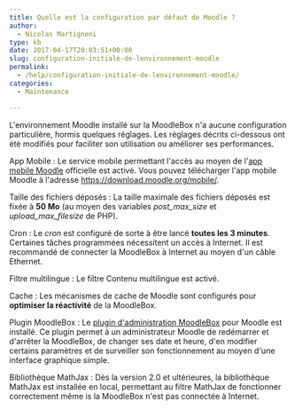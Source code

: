 ```yaml
---
title: Quelle est la configuration par défaut de Moodle ?
author:
  - Nicolas Martignoni
type: kb
date: 2017-04-17T20:03:51+00:00
slug: configuration-initiale-de-lenvironnement-moodle
permalink:
  - /help/configuration-initiale-de-lenvironnement-moodle/
categories:
  - Maintenance

---
```

L'environnement Moodle installé sur la MoodleBox n'a aucune configuration particulière, hormis quelques réglages. Les réglages décrits ci-dessous ont été modifiés pour faciliter son utilisation ou améliorer ses performances.

App Mobile
:   Le service mobile permettant l'accès au moyen de l'<a href="https://download.moodle.org/mobile/" target="_blank" rel="noopener">app mobile Moodle</a> officielle est activé. Vous pouvez télécharger l'app mobile Moodle à l'adresse <a href="https://download.moodle.org/mobile/" target="_blank" rel="noopener">https://download.moodle.org/mobile/</a>.

Taille des fichiers déposés
:   La taille maximale des fichiers déposés est fixée à **50 Mo** (au moyen des variables _post\_max\_size_ et _upload\_max\_filesize_ de PHP).

Cron
:   Le _cron_ est configuré de sorte à être lancé **toutes les 3 minutes**. Certaines tâches programmées nécessitent un accès à Internet. Il est recommandé de connecter la MoodleBox à Internet au moyen d'un câble Ethernet.

Filtre multilingue
:   Le filtre Contenu multilingue est activé.

Cache
:   Les mécanismes de cache de Moodle sont configurés pour **optimiser la réactivité** de la MoodleBox.

Plugin MoodleBox
:   Le <a href="https://moodle.org/plugins/tool_moodlebox" target="_blank" rel="noopener">plugin d'administration MoodleBox</a> pour Moodle est installé. Ce plugin permet à un administrateur Moodle de redémarrer et d'arrêter la MoodleBox, de changer ses date et heure, d'en modifier certains paramètres et de surveiller son fonctionnement au moyen d'une interface graphique simple.

Bibliothèque MathJax
:   Dès la version 2.0 et ultérieures, la bibliothèque MathJax est installée en local, permettant au filtre MathJax de fonctionner correctement même is la MoodleBox n'est pas connectée à Internet.
